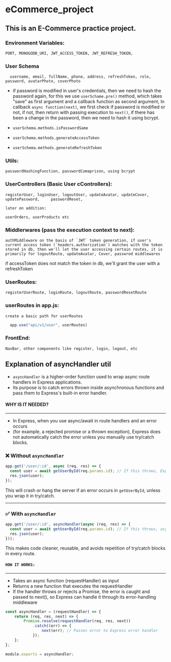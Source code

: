 # eCommerce_project

## This is an E-Commerce practice project.

### Environment Variables:
    PORT, MONOGODB_URI, JWT_ACCESS_TOKEN, JWT_REFRESH_TOKEN,

### User Schema
 	  username, email, fullName, phone, address, refreshToken, role, password, avatarPhoto, coverPhoto

* if password is modified in user's credentials, then we need to hash the password again, for this we use `userSchame.pre()` method, which takes "save" as first argument and a callback function as second argument,
    In callback `async function(next)`, we first check if password is modified or not, if not, then return with passing execution to `next()`, if there has been a change in the password, then we need to hash it using bcrypt.

* `userSchema.methods.isPasswordSame`
* `userSchema.methods.generateAccessToken`
* `userSchema.methods.generateRefreshToken` 

### Utils:
    passwordHashingFunction, passwordComaprison, using bcrypt

### UserControllers (Basic User cControllers):
	registerUser, loginUser, logoutUser, updateAvatar, updateCover, updatePassword, 	passwordReset, 

	later on addition:

	userOrders, userProducts etc

### Middlerwares (pass the execution context to next):
	authMiddleware on the basis of `JWT` token generation, if user's current access token (`headers.authorization`) matches with the token stored in db, then we'll let the user accessing certain routes, it is primarily for logoutRoute, updateAvatar, Cover, passwrod middlewares

if accessToken does not match the token in db, we'll grant the user with a refreshToken

### UserRoutes:
	registerUserRoute, loginRoute, logoutRoute, passwordResetRoute

### userRoutes in app.js:
	create a basic path for userRoutes
  ``` js
	app.use("api/v1/user", userRoutes)
  ```

### FrontEnd:
    NavBar, other components like register, login, logout, etc

## Explanation of asyncHandler util

 * `asyncHandler` is a higher-order function used to wrap async route handlers in Express applications. 
 * Its purpose is to catch errors thrown inside  asynchronous functions and pass them to Express's built-in error handler.
 #### WHY IS IT NEEDED?
 ------------------
 * In Express, when you use async/await in route handlers and an error occurs 
 * (for example, a rejected promise or a thrown exception), Express does not automatically catch the error unless you manually use try/catch blocks.
 ### ❌ Without `asyncHandler`

```js
app.get('/user/:id', async (req, res) => {
  const user = await getUserById(req.params.id); // If this throws, Express won't catch it
  res.json(user);
});
```

This will crash or hang the server if an error occurs in `getUserById`, unless you wrap it in try/catch.

---

### ✅ With `asyncHandler`

```js
app.get('/user/:id', asyncHandler(async (req, res) => {
  const user = await getUserById(req.params.id); // If this throws, asyncHandler catches it
  res.json(user);
}));
```

This makes code cleaner, reusable, and avoids repetition of try/catch blocks in every route.

#### `HOW IT WORKS:`
--------------
- Takes an async function (requestHandler) as input
- Returns a new function that executes the requestHandler
- If the handler throws or rejects a Promise, the error is caught and passed to next(), so Express can handle it through its error-handling middleware
``` js
const asyncHandler = (requestHandler) => {
    return (req, res, next) => {
        Promise.resolve(requestHandler(req, res, next))
            .catch((err) => {
                next(err); // Passes error to Express error handler
            });
    };
};

module.exports = asyncHandler; 
```
